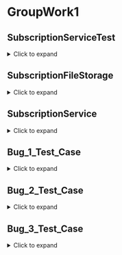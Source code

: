 # GroupWork1

## SubscriptionServiceTest
<details>
  <summary>Click to expand</summary>
  
``` java
/*bob*/
```
</details>

## SubscriptionFileStorage
<details>
  <summary>Click to expand</summary>
  
``` java
/*bob*/
```
</details>

## SubscriptionService
<details>
  <summary>Click to expand</summary>
  
``` java
/*bob*/
```
</details>

## Bug_1_Test_Case
<details>
  <summary>Click to expand</summary>
  
``` java
/*bob*/
```
</details>

## Bug_2_Test_Case
<details>
  <summary>Click to expand</summary>
  
``` java
/*bob*/
```
</details>

## Bug_3_Test_Case
<details>
  <summary>Click to expand</summary>
  
``` java
/*bob*/
```
</details>
